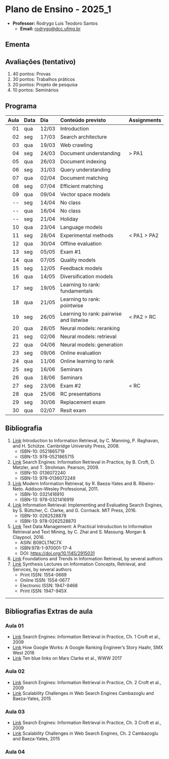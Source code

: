 # Plano de Ensino - 2025_1

- **Professor:** Rodrygo Luis Teodoro Santos
  - **Email:** <rodrygo@dcc.ufmg.br>

## Ementa

## Avaliações (tentativo)

1. 40 pontos: Provas
2. 30 pontos: Trabalhos práticos
3. 20 pontos: Projeto de pesquisa
4. 10 pontos: Seminários

## Programa

| Aula | Data | Dia   | Conteúdo previsto                       | Assignments |
| ---: | :--- | :---- | :-------------------------------------- | ----------- |
|   01 | qua  | 12/03 | Introduction                            |             |
|   02 | seg  | 17/03 | Search architecture                     |             |
|   03 | qua  | 19/03 | Web crawling                            |             |
|   04 | seg  | 24/03 | Document understanding                  | > PA1       |
|   05 | qua  | 26/03 | Document indexing                       |             |
|   06 | seg  | 31/03 | Query understanding                     |             |
|   07 | qua  | 02/04 | Document matching                       |             |
|   08 | seg  | 07/04 | Efficient matching                      |             |
|   09 | qua  | 09/04 | Vector space models                     |             |
|   -- | seg  | 14/04 | No class                                |             |
|   -- | qua  | 16/04 | No class                                |             |
|   -- | seg  | 21/04 | Holiday                                 |             |
|   10 | qua  | 23/04 | Language models                         |             |
|   11 | seg  | 28/04 | Experimental methods                    | < PA1 > PA2 |
|   12 | qua  | 30/04 | Offline evaluation                      |             |
|   13 | seg  | 05/05 | Exam #1                                 |             |
|   14 | qua  | 07/05 | Quality models                          |             |
|   15 | seg  | 12/05 | Feedback models                         |             |
|   16 | qua  | 14/05 | Diversification models                  |             |
|   17 | seg  | 19/05 | Learning to rank: fundamentals          |             |
|   18 | qua  | 21/05 | Learning to rank: pointwise             |             |
|   19 | seg  | 26/05 | Learning to rank: pairwise and listwise | < PA2 > RC  |
|   20 | qua  | 28/05 | Neural models: reranking                |             |
|   21 | seg  | 02/06 | Neural models: retrieval                |             |
|   22 | qua  | 04/06 | Neural models: generation               |             |
|   23 | seg  | 09/06 | Online evaluation                       |             |
|   24 | qua  | 11/06 | Online learning to rank                 |             |
|   25 | seg  | 16/06 | Seminars                                |             |
|   26 | qua  | 18/06 | Seminars                                |             |
|   27 | seg  | 23/06 | Exam #2                                 | < RC        |
|   28 | qua  | 25/06 | RC presentations                        |             |
|   29 | seg  | 30/06 | Replacement exam                        |             |
|   30 | qua  | 02/07 | Resit exam                              |             |

## Bibliografia

1. [Link][Bib_1] Introduction to Information Retrieval, by C. Manning, P. Raghavan, and H. Schütze. Cambridge University Press, 2008.
    - ISBN-10: 0521865719
    - ISBN-13: 978-0521865715
2. [Link][Bib_2] Search Engines: Information Retrieval in Practice, by B. Croft, D. Metzler, and T. Strohman. Pearson, 2009.
    - ISBN-10: 0136072240
    - ISBN-13: 978-0136072249
3. [Link][Bib_3] Modern Information Retrieval, by R. Baeza-Yates and B. Ribeiro-Neto. Addison-Wesley Professional, 2011.
    - ISBN-10: 0321416910
    - ISBN-13: 978-0321416919
4. [Link][Bib_4] Information Retrieval: Implementing and Evaluating Search Engines, by S. Büttcher, C. Clarke, and G. Cormack. MIT Press, 2016.
    - ISBN-10: 0262528878
    - ISBN-13: 978-0262528870
5. [Link][Bib_5] Text Data Management: A Practical Introduction to Information Retrieval and Text Mining, by C. Zhai and S. Massung. Morgan & Claypool, 2016.
    - ASIN: B09CLTNC7X
    - ISBN:978-1-970001-17-4
    - DOI: <https://doi.org/10.1145/2915031>
6. [Link][Bib_6] Foundations and Trends in Information Retrieval, by several authors
7. [Link][Bib_7] Synthesis Lectures on Information Concepts, Retrieval, and Services, by several authors
    - Print ISSN: 1554-0669
    - Online ISSN: 1554-0677
    - Electronic ISSN: 1947-9468
    - Print ISSN: 1947-945X

[Bib_1]: <https://www.amazon.com/Introduction-Information-Retrieval-Christopher-Manning/dp/0521865719>
[Bib_2]: <https://www.amazon.com/Search-Engines-Information-Retrieval-Practice/dp/0136072240>
[Bib_3]: <https://www.amazon.com/Modern-Information-Retrieval-Concepts-Technology/dp/0321416910>
[Bib_4]: <https://www.amazon.com/Information-Retrieval-Implementing-Evaluating-Engines/dp/0262528878>
[Bib_5]: <http://www.morganclaypoolpublishers.com/catalog_Orig/product_info.php?products_id=954>
[Bib_6]: <https://www.nowpublishers.com/INR>
[Bib_7]: <https://www.springer.com/series/16907>

---

## Bibliografias Extras de aula

### Aula 01

- [Link][Bib_Aula_01_1] Search Engines: Information Retrieval in Practice, Ch. 1 Croft et al., 2009
- [Link][Bib_Aula_01_2] How Google Works: A Google Ranking Engineer’s Story Haahr, SMX West 2016
- [Link][Bib_Aula_01_3] Ten blue links on Mars Clarke et al., WWW 2017

[Bib_Aula_01_1]: https://www.amazon.com/Search-Engines-Information-Retrieval-Practice/dp/0136072240
[Bib_Aula_01_2]: https://youtu.be/iJPu4vHETXw
[Bib_Aula_01_3]: https://dl.acm.org/doi/10.1145/3038912.3052625

### Aula 02

- [Link][Bib_Aula_02_1] Search Engines: Information Retrieval in Practice, Ch. 2 Croft et al., 2009
- [Link][Bib_Aula_02_2] Scalability Challenges in Web Search Engines Cambazoglu and Baeza-Yates, 2015

[Bib_Aula_02_1]: https://www.amazon.com/Search-Engines-Information-Retrieval-Practice/dp/0136072240
[Bib_Aula_02_2]: https://link.springer.com/book/10.1007/978-3-031-02298-2

### Aula 03

- [Link][Bib_Aula_03_1] Search Engines: Information Retrieval in Practice, Ch. 3 Croft et al., 2009
- [Link][Bib_Aula_03_2] Scalability Challenges in Web Search Engines, Ch. 2 Cambazoglu and Baeza-Yates, 2015

[Bib_Aula_03_1]: https://www.amazon.com/Search-Engines-Information-Retrieval-Practice/dp/0136072240
[Bib_Aula_03_2]: https://link.springer.com/book/10.1007/978-3-031-02298-2

### Aula 04
